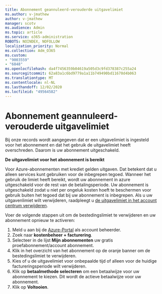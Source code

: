 ```yaml
---
title: Abonnement geannuleerd-verouderde uitgavelimiet
ms.author: v-jmathew
author: v-jmathew
manager: scotv
ms.audience: Admin
ms.topic: article
ms.service: o365-administration
ROBOTS: NOINDEX, NOFOLLOW
localization_priority: Normal
ms.collection: Adm_O365
ms.custom:
- "9003559"
- "6848"
ms.openlocfilehash: da4f7456359b04619a505d3c9fd378387c255a24
ms.sourcegitcommit: 62a83a1c6bd9779a1a11b749490bd11670d4b063
ms.translationtype: MT
ms.contentlocale: nl-NL
ms.lasthandoff: 12/02/2020
ms.locfileid: "49564582"
---
```

# <a name="subscription-cancelled---legacy---spending-limit"></a>Abonnement geannuleerd-verouderde uitgavelimiet

Bij onze records wordt aangegeven dat er een uitgavelimiet is ingesteld voor het abonnement en dat het gebruik de uitgavelimiet heeft overschreden. Daarom is uw abonnement uitgeschakeld.

**De uitgavelimiet voor het abonnement is bereikt**

Voor Azure-abonnementen met krediet gelden uitgaven. Dat betekent dat u alleen services kunt gebruiken voor de inbegrepen tegoed. Wanneer het gebruik de limiet heeft bereikt, wordt uw abonnement in azure uitgeschakeld voor de rest van de betalingsperiode. Uw abonnement is uitgeschakeld zodat u niet per ongeluk kosten hoeft te beschermen voor gebruik buiten het tegoed dat bij uw abonnement is inbegrepen. Als u uw uitgavenlimiet wilt verwijderen, raadpleegt u [de uitgavelimiet in het account centrum verwijderen](https://docs.microsoft.com/azure/cost-management-billing/manage/spending-limit#remove).

Voer de volgende stappen uit om de bestedingslimiet te verwijderen en uw abonnement opnieuw te activeren:

1. Meld u aan bij de [Azure-Portal](https://portal.azure.com/) als account beheerder.
2. Zoek naar **kostenbeheer + facturering**.
3. Selecteer in de lijst **Mijn abonnementen** uw gratis proefabonnement/account abonnement.
4. Klik in het overzicht van het abonnement op de oranje banner om de bestedingslimiet te verwijderen.
5. Kies of u de uitgavelimiet voor onbepaalde tijd of alleen voor de huidige factureringsperiode wilt verwijderen.
6. Klik op **betaalmethode selecteren** om een betaalwijze voor uw abonnement te kiezen. Dit wordt de actieve betaalwijze voor uw abonnement.
7. Klik op **Voltooien**.

